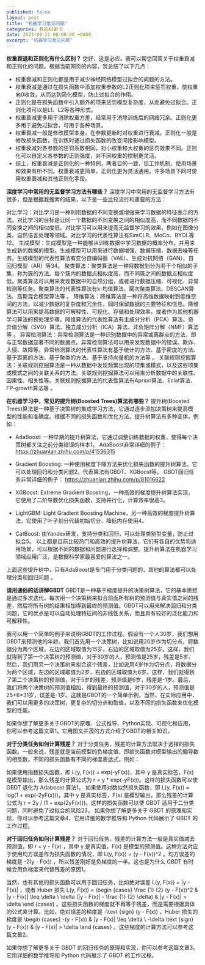 ```yaml
---
published: false
layout: post
title: "机器学习常见问题"
categories: 我的AI新书
date: 2023-09-21 00:00:00 +0800
excerpt: "机器学习常见问题"
---
```



**权重衰退和正则化有什么区别？**
您好，这是必应。我可以帮您回答关于权重衰减和正则化的问题。根据当前网页的内容，我总结了以下几点：

- 权重衰减和正则化都是用于减少神经网络模型过拟合的问题的方法。
- 权重衰减是通过在损失函数中添加权重参数的L2正则化项来惩罚权重，使权重向0收敛，从而达到简化模型，防止过拟合的作用。
- 正则化是在损失函数中引入额外的项来惩罚模型复杂度，从而避免过拟合。正则化项可以是L1、L2等各种形式。
- 权重衰减更多用于消除权重方差，经常用于消除训练后的网络冗余。正则化更多用于避免过拟合，可用于各种场景。
- 权重衰减一般是修改模型本身，在参数更新时对权重进行衰减。正则化一般是修改损失函数，在训练时通过损失函数的改变间接影响模型。
- 权重衰减对各参数的惩罚系数相同，对小权重和大权重的惩罚效果不同。正则化可以自定义各参数的正则强度，对不同权重的控制更灵活。
- 综上，权重衰减是正则化的一种特例，两者目的一致，但工作机制、使用场景和效果有所不同。权重衰减更简单，正则化更为灵活通用。许多场景下同时使用权重衰减和其他正则化手段。

**深度学习中常用的无监督学习方法有哪些？**
深度学习中常用的无监督学习方法有很多，但是根据我搜索的结果，以下是一些比较流行和重要的方法：

对比学习：对比学习是一种利用数据的不同变换或增强来学习数据的特征表示的方法。对比学习的目标是让同一个数据的不同变换之间的相似度高，而不同数据的不同变换之间的相似度低。对比学习可以用来提高无监督学习的效果，例如在图像分类、自然语言处理等领域。对比学习的代表性算法有SimCLR、MoCo、BYOL等12。
生成模型：生成模型是一种能够从训练数据中学习数据的概率分布，并用来生成新的数据的模型。生成模型可以用来进行数据增强、数据压缩、数据去噪等任务。生成模型的代表性算法有变分自编码器（VAE）、生成对抗网络（GAN）、自回归模型（AR）等34。
聚类算法：聚类算法是一种将数据划分为若干个相似的子集，称为簇的方法。每个簇内的数据点相似度高，而不同簇之间的数据点相似度低。聚类算法可以用来发现数据中的自然分组，或者进行数据压缩、可视化、异常检测等任务。聚类算法的代表性算法有k-均值算法、层次聚类算法、DBSCAN算法、高斯混合模型算法等 。
降维算法：降维算法是一种将高维数据映射到低维空间的方法，以减少数据的复杂度和冗余性，同时保留数据的主要特征和信息。降维算法可以用来提高数据的可解释性、可视化、存储和处理效率，或者作为其他机器学习算法的预处理步骤。降维算法的代表性算法有主成分分析（PCA）算法、奇异值分解（SVD）算法、独立成分分析（ICA）算法、非负矩阵分解（NMF）算法等 。
异常检测算法：异常检测算法是一种识别数据中的异常或离群点的方法，即与正常数据显著不同的数据点。异常检测算法可以用来发现数据中的错误、欺诈、入侵、故障等。异常检测算法的代表性算法有基于统计的方法、基于密度的方法、基于距离的方法、基于聚类的方法、基于支持向量机的方法等 。
关联规则挖掘算法：关联规则挖掘算法是一种从数据中发现频繁出现的项集或模式，以及这些项集或模式之间的关联关系的方法。关联规则挖掘算法可以用来分析数据中的关联性、因果性、相关性等。关联规则挖掘算法的代表性算法有Apriori算法、Eclat算法、FP-growth算法等 。


**在机器学习中，常见的提升树(Boosted Trees)算法有哪些？**
提升树(Boosted Trees)算法是一种基于决策树的集成学习方法，它通过逐步添加决策树来提高模型的性能和准确度。根据不同的损失函数和优化方法，提升树算法有多种变体，例如：

- AdaBoost: 一种早期的提升树算法，它通过调整训练数据的权重，使得每个决策树都关注之前分类错误的样本1。
AdaBoost非常详细的例子：
https://zhuanlan.zhihu.com/p/41536315

- Gradient Boosting: 一种使用梯度下降方法来优化损失函数的提升树算法，它可以处理回归和分类问题2。代表算法有GBDT、XGBoost等。
GBDT回归任务非常详细的例子：
https://zhuanlan.zhihu.com/p/81016622

- XGBoost: Extreme Gradient Boosting，一种高效的梯度提升树算法实现，它使用了二阶导数优化损失函数，支持并行化，计算效率很高3。
- LightGBM: Light Gradient Boosting Machine，另一种高效的梯度提升树算法，它使用了叶子划分代替初始切分，降低内存使用4。
- CatBoost: 由Yandex研发，支持分类和回归，可以处理类别型变量，防止过拟合5。
以上都是目前比较热门和高效的提升树算法，它们有各自的优势和适用场景，可以根据不同的数据和问题进行选择和调整。提升树算法在机器学习领域应用广泛，是数据科学家最喜爱的算法之一。

上面这些提升树中，只有AdaBoost是专门用于分类问题的，其他的算法都可以处理分类和回归问题 。


**请用通俗的话讲解GBDT**
GBDT是一种基于梯度提升的决策树算法，它的基本思想是通过多次迭代，每次用一个决策树来拟合前面所有树的预测值与真实值之间的残差，然后将所有树的结果相加得到最终的预测值。GBDT可以用来解决回归和分类问题，它的优点是可以自动处理特征间的非线性关系，而且具有较好的泛化能力和可解释性。

我可以用一个简单的例子来说明GBDT的工作过程。假设有一个人30岁，我们想用GBDT来预测他的年龄。我们首先用一个决策树，比如说用20岁作为切分点，将数据分为两个区域，左边的区域取值为15岁，右边的区域取值为25岁。这样，我们就得到了第一个决策树的预测值，对于30岁的人，预测值是25岁，残差是5岁。然后，我们用另一个决策树来拟合这个残差，比如说用4岁作为切分点，将数据分为两个区域，左边的区域取值为2岁，右边的区域取值为6岁。这样，我们就得到了第二个决策树的预测值，对于5岁的残差，预测值是6岁，残差是-1岁。最后，我们将两个决策树的预测值相加，得到最终的预测值，对于30岁的人，预测值是25+6=31岁，误差是-1岁。这就是GBDT的一个简单示例，当然，在实际应用中，我们可以用更多的决策树，更复杂的切分点和取值，以及不同的损失函数来优化模型的性能。

如果你想了解更多关于GBDT的原理、公式推导、Python实现、可视化和应用，你可以参考这篇文章1，它用图文并茂的方式介绍了GBDT的相关知识。

**对于分类任务如何计算残差？**
对于分类任务，残差的计算方法取决于选择的损失函数。一般来说，残差就是当前模型的负梯度值，即损失函数对模型输出的偏导数的相反数。不同的损失函数有不同的梯度表达式，例如：

如果使用指数损失函数，即 L(y, F(x)) = exp(-yF(x))，其中 y 是真实标签，F(x) 是模型输出，那么残差的计算公式为 r = y * exp(-yF(x))。这样的损失函数可以使 GBDT 退化为 Adaboost 算法1。
如果使用对数似然损失函数，即 L(y, F(x)) = log(1 + exp(-2yF(x)))，其中 y 是真实标签，F(x) 是模型输出，那么残差的计算公式为 r = 2y / (1 + exp(2yF(x)))。这样的损失函数可以使 GBDT 适用于二分类问题，同时避免了过拟合的风险23。
如果你想了解更多关于 GBDT 的原理和实现，你可以参考这篇文章4，它用详细的数学推导和 Python 代码展示了 GBDT 的工作过程。


**对于回归任务如何计算残差？**
对于回归任务，残差的计算方法一般是真实值减去预测值，即 r = y - F(x) ，其中 y 是真实值，F(x) 是模型的预测值。这种方法对应于使用均方误差作为损失函数的情况，即 L(y, F(x)) = (y - F(x))^2 。均方误差的梯度是 -2(y - F(x)) ，所以残差刚好是负梯度的一半。这也是为什么 GBDT 有时候会用负梯度来代替残差的原因1。

当然，也有其他的损失函数可以用于回归任务，比如绝对误差 L(y, F(x)) = |y - F(x)| ，或者 Huber 损失 L(y, F(x)) = \begin {cases} \frac {1} {2} (y - F(x))^2 & |y - F(x)| \leq \delta \\ \delta (|y - F(x)| - \frac {1} {2} \delta) & |y - F(x)| > \delta \end {cases} 。这些损失函数的梯度就不再等于残差，而是需要根据具体的公式来计算。比如，绝对误差的梯度是 -\text {sign} (y - F(x)) ，Huber 损失的梯度是 \begin {cases} -(y - F(x)) & |y - F(x)| \leq \delta \\ -\delta \text {sign} (y - F(x)) & |y - F(x)| > \delta \end {cases} 。这些梯度的计算方法可以参考这篇文章2。

如果你想了解更多关于 GBDT 的回归任务的原理和实现，你可以参考这篇文章3，它用详细的数学推导和 Python 代码展示了 GBDT 的工作过程。